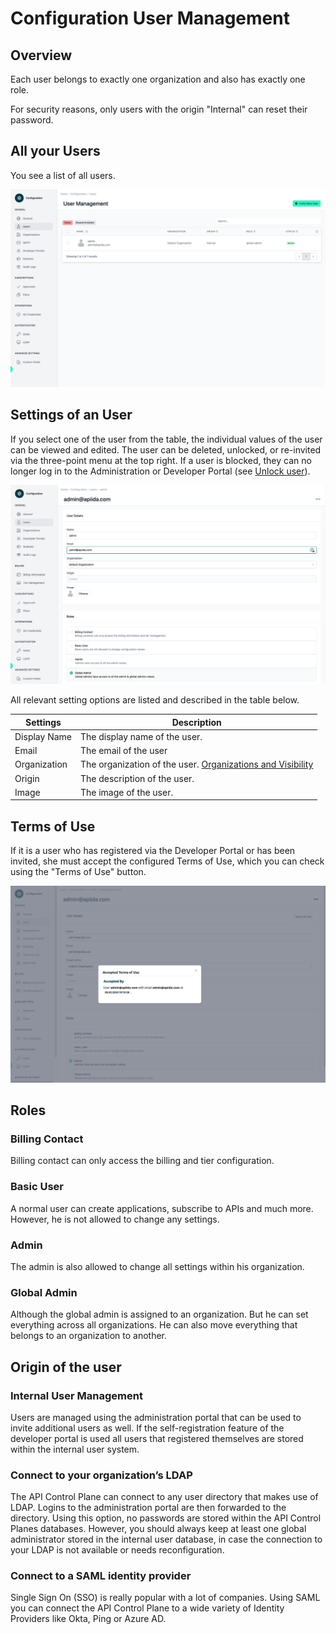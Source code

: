 # Configuration User Management

<head>
  <meta name="guidename" content="API Management"/>
  <meta name="context" content="GUID-3a95f63b-92d8-4935-b1f0-6296604a4b41"/>
</head>

## Overview

Each user belongs to exactly one organization and also has exactly one role. 

For security reasons, only users with the origin "Internal" can reset their password.

## All your Users

You see a list of all users.

![Administration Portal - Configuration - Users](../Images/img-cp-admin_portal_config_users.png)
 
## Settings of an User

If you select one of the user from the table, the individual values of the user can be viewed and edited. The user can be deleted, unlocked, or re-invited via the three-point menu at the top right. If a user is blocked, they can no longer log in to the Administration or Developer Portal (see [Unlock user](../Topics/cp-unlock_user.md)).

![Administration Portal - Configuration - Users](../Images/img-cp-admin_portal_config_users_01.png)
 

All relevant setting options are listed and described in the table below.

|Settings|Description|
|--------|-----------|
|Display Name|The display name of the user.|
|Email|The email of the user|
|Organization|The organization of the user. [Organizations and Visibility](../Topics/cp-Organizations_and_visibility.md)|
|Origin|The description of the user.
|Image|The image of the user.|

## Terms of Use

If it is a user who has registered via the Developer Portal or has been invited, she must accept the configured Terms of Use, which you can check using the "Terms of Use" button.

![Administration Portal - Configuration - Users](../Images/img-cp-admin_portal_config_users_02.png)
 

## Roles

### Billing Contact

Billing contact can only access the billing and tier configuration.

### Basic User

A normal user can create applications, subscribe to APIs and much more. However, he is not allowed to change any settings.

### Admin

The admin is also allowed to change all settings within his organization.

### Global Admin

Although the global admin is assigned to an organization. But he can set everything across all organizations. He can also move everything that belongs to an organization to another.

## Origin of the user

### Internal User Management 

Users are managed using the administration portal that can be used to invite additional users as well. If the self-registration feature of the developer portal is used all users that registered themselves are stored within the internal user system. 

### Connect to your organization’s LDAP 

The API Control Plane can connect to any user directory that makes use of LDAP. Logins to the administration portal are then forwarded to the directory. Using this option, no passwords are stored within the API Control Planes databases. However, you should always keep at least one global administrator stored in the internal user database, in case the connection to your LDAP is not available or needs reconfiguration. 

### Connect to a SAML identity provider

Single Sign On (SSO) is really popular with a lot of companies. Using SAML you can connect the API Control Plane to a wide variety of Identity Providers like Okta, Ping or Azure AD. 

